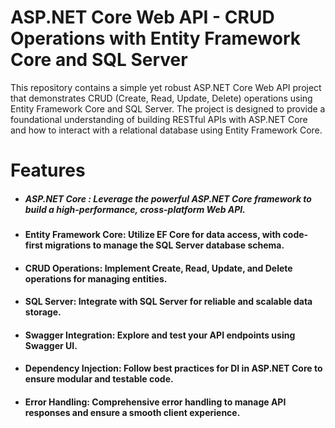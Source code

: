 # ASP.NET Core Web API - CRUD Operations with Entity Framework Core and SQL Server
This repository contains a simple yet robust ASP.NET Core Web API project that demonstrates CRUD (Create, Read, Update, Delete) operations using Entity Framework Core and SQL Server. The project is designed to provide a foundational understanding of building RESTful APIs with ASP.NET Core and how to interact with a relational database using Entity Framework Core.


# Features
* ##### ASP.NET Core : Leverage the powerful ASP.NET Core framework to build a high-performance, cross-platform Web API.
* #### Entity Framework Core: Utilize EF Core for data access, with code-first migrations to manage the SQL Server database schema.
* #### CRUD Operations: Implement Create, Read, Update, and Delete operations for managing entities.
* #### SQL Server: Integrate with SQL Server for reliable and scalable data storage.
* #### Swagger Integration: Explore and test your API endpoints using Swagger UI.
* #### Dependency Injection: Follow best practices for DI in ASP.NET Core to ensure modular and testable code.
* #### Error Handling: Comprehensive error handling to manage API responses and ensure a smooth client experience.
